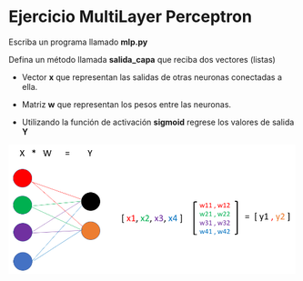 # Ejercicio MultiLayer Perceptron

Escriba un programa llamado **mlp.py**

Defina un método llamada **salida_capa** que reciba dos vectores (listas)

- Vector **x** que representan las salidas de otras neuronas conectadas a ella.
- Matriz **w** que representan los pesos entre las neuronas.

- Utilizando la función de activación **sigmoid** regrese los valores de salida **Y**

![mlp](mlp.png)